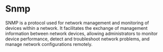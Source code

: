 # Snmp
SNMP is a protocol used for network management and monitoring of devices within a network. It facilitates the exchange of management information between network devices, allowing administrators to monitor device performance, detect and troubleshoot network problems, and manage network configurations remotely.
